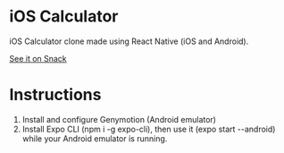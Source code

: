 # iOS Calculator
iOS Calculator clone made using React Native (iOS and Android).

[See it on Snack](https://snack.expo.io/@brenaoxline/calculator?session_id=snack-session-vrWVGJBoW&preview=true&platform=ios&iframeId=oj90vwabru&theme=dark)

# Instructions

1. Install and configure Genymotion (Android emulator)
2. Install Expo CLI (npm i -g expo-cli), then use it (expo start --android) while your Android emulator is running.

